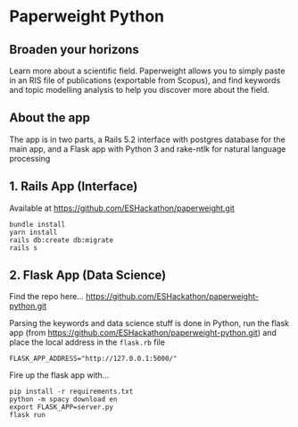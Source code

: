 # Paperweight Python
## Broaden your horizons

Learn more about a scientific field. Paperweight allows you to simply paste in an RIS file of publications (exportable from Scopus), and find keywords and topic modelling analysis to help you discover more about the field.

## About the app

The app is in two parts, a Rails 5.2 interface with postgres database for the main app, and a Flask app with Python 3 and rake-ntlk for natural language processing

## 1. Rails App (Interface)

Available at https://github.com/ESHackathon/paperweight.git

```
bundle install
yarn install
rails db:create db:migrate
rails s
```

## 2. Flask App (Data Science)

Find the repo here...
https://github.com/ESHackathon/paperweight-python.git

Parsing the keywords and data science stuff is done in Python, run the flask app (from https://github.com/ESHackathon/paperweight-python.git) and place the local address in the `flask.rb` file

`FLASK_APP_ADDRESS="http://127.0.0.1:5000/"`

Fire up the flask app with...

```
pip install -r requirements.txt
python -m spacy download en
export FLASK_APP=server.py
flask run
```
